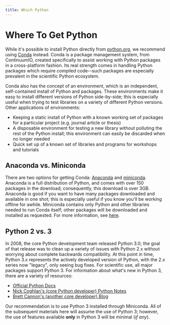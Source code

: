 ```yaml
---
title: Which Python
---
```

# Where To Get Python
While it's possible to install Python directly from [python.org](https://wiki.python.org/moin/BeginnersGuide/Download),
we recommend using [Conda](http://conda.pydata.org/docs/index.html) instead.
Conda is a package management system, from ContinuumIO, created specifically to
assist working with Python packages in a cross-platform fashion. Its real
strength comes in handling Python packages which require compiled code--such
packages are especially prevalent in the scientific Python ecosystem.

Conda also has the concept of an environment, which is an independent,
self-contained install of Python and packages. These environments make it easy
to install different versions of Python side-by-side; this is especially useful
when trying to test libraries on a variety of different Python versions. Other
applications of environments:
* Keeping a static install of Python with a known working set of packages for a
  particular project (e.g. journal article or thesis)
* A disposable environment for testing a new library without polluting the rest
  of the Python install; this environment can easily be discarded when no
  longer needed
* Quick set up of a known set of libraries and programs for workshops and tutorials

## Anaconda vs. Miniconda
There are two options for getting Conda:
[Anaconda](https://www.continuum.io/downloads) and
[miniconda](http://conda.pydata.org/miniconda.html). Anaconda is a full
distribution of Python, and comes with over 150 packages in the download;
consequently, this download is over 3GB. Anaconda is good if you want to have
many packages downloaded and available in one shot; this is especially useful
if you know you'll be working offline for awhile. Miniconda contains only
Python and other libraries needed to run Conda itself; other packages will be
downloaded and installed as requested. For more information, see
[here](http://conda.pydata.org/docs/download.html).

## Python 2 vs. 3
In 2008, the core Python development team released Python 3.0; the goal of that
release was to clean up a variety of issues with Python 2.x without worrying
about complete backwards compatibility. At this point in time, Python 3.x
represents the actively developed version of Python, with the 2.x series now
"legacy", only seeing bug fixes. For scientific use, all major packages support
Python 3. For information about what's new in Python 3, there are a variety of
resources:

- [Official Python Docs](https://docs.python.org/3/whatsnew/)
- [Nick Coghlan's (core Python developer) Python Notes](http://python-notes.curiousefficiency.org/en/latest/python3/index.html)
- [Brett Cannon's (another core developer) Blog](http://www.snarky.ca/why-python-3-exists)

Our recommendation is to use Python 3 installed through Miniconda. All of the
subsequent materials here will assume the use of Python 3; however, the use
of features available **only** in Python 3 will be minimal (*if any*).
